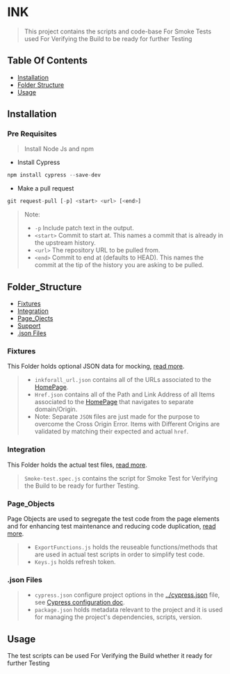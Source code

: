 # INK
> This project contains the scripts and code-base For Smoke Tests used For Verifying the Build to be ready for further Testing

## Table Of Contents
- [Installation](#installation)
- [Folder Structure](#folder_structure)
- [Usage](#usage)

## Installation
### Pre Requisites
> Install Node Js and npm
- Install Cypress
```js
npm install cypress --save-dev
```
- Make a pull request
```js
git request-pull [-p] <start> <url> [<end>]
```
>Note: 
>- `-p`
>Include patch text in the output.
>- `<start>`
>Commit to start at. This names a commit that is already in the upstream history.
>- `<url>`
>The repository URL to be pulled from.
>- `<end>`
>Commit to end at (defaults to HEAD). This names the commit at the tip of the history you are asking to be pulled.

## Folder_Structure
- [Fixtures](#fixtures)
- [Integration](#integration)
- [Page_Ojects](#page_objects)
- [Support](#support)
- [.json Files](.json_files)

### Fixtures
This Folder holds optional JSON data for mocking, [read more](https://on.cypress.io/fixture).
>- `inkforall_url.json` contains all of the URLs associated to the [HomePage](https://testing.inkforall.com/).
>- `Href.json` contains all of the Path and Link Address of all Items associated to the [HomePage](https://testing.inkforall.com/) that navigates to separate domain/Origin. 
>- Note: 
>Separate `JSON` files are just made for the purpose to overcome the Cross Origin Error. 
>Items with Different Origins are validated by matching their expected and actual `href`.

### Integration
This Folder holds the actual test files, [read more](https://on.cypress.io/writing-and-organizing-tests).
>`Smoke-test.spec.js` contains the script for Smoke Test for Verifying the Build to be ready for further Testing.

### Page_Objects
Page Objects are used to segregate the test code from the page elements and for enhancing test maintenance and reducing code duplication, [read more](https://docs.cypress.io/guides/migrating-to-cypress/protractor#Using-Page-Objects).
>- `ExportFunctions.js` holds the reuseable functions/methods that are used in actual test scripts in order to simplify test code.
>- `Keys.js` holds refresh token. 

### .json Files
>- `cypress.json` configure project options in the [../cypress.json](../cypress.json) file, see [Cypress configuration doc](https://on.cypress.io/configuration).
>- `package.json` holds metadata relevant to the project and it is used for managing the project's dependencies, scripts, version.

## Usage
The test scripts can be used For Verifying the Build whether it ready for further Testing
